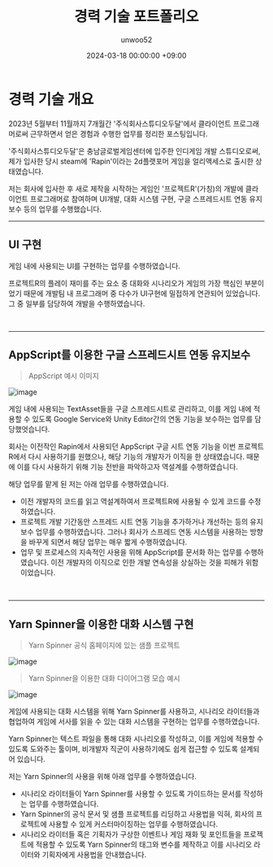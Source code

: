 ﻿---
title: 경력 기술 포트폴리오
author: unwoo52
date: 2024-03-18 00:00:00 +09:00
categories: [Career, Portfolio]
tags: [Career]
---

# 경력 기술 개요

2023년 5월부터 11월까지 7개월간 '주식회사스튜디오두달'에서 클라이언트 프로그래머로써 근무하면서 얻은 경험과 수행한 업무를 정리한 포스팅입니다.

'주식회사스튜디오두달'은 충남글로벌게임센터에 입주한 인디게임 개발 스튜디오로써, 제가 입사한 당시 steam에 'Rapin'이라는 2d플랫포머 게임을 얼리액세스로 출시한 상태였습니다.

저는 회사에 입사한 후 새로 제작을 시작하는 게임인 '프로젝트R'(가칭)의 개발에 클라이언트 프로그래머로 참여하며 UI개발, 대화 시스템 구현, 구글 스프레드시트 연동 유지보수 등의 업무를 수행했습니다.

---

## UI 구현

게임 내에 사용되는 UI를 구현하는 업무를 수행하였습니다.

프로젝트R의 플레이 재미를 주는 요소 중 대화와 시나리오가 게임의 가장 핵심인 부분이었기 때문에 개발팀 내 프로그래머 중 다수가 UI구현에 밀접하게 연관되어 있었습니다. 그 중 일부를 담당하여 개발을 수행하였습니다.

<br>

---

## AppScript를 이용한 구글 스프레드시트 연동 유지보수

> AppScript 예시 이미지

![image](https://github.com/unwoo52/unwoo52.github.io/assets/73688472/40560bd9-7b7b-473a-b1e2-3a29d6dcb2d5)

게임 내에 사용되는 TextAsset들을 구글 스프레드시트로 관리하고, 이를 게임 내에 적용할 수 있도록 Google Service와 Unity Editor간의 연동 기능을 보수하는 업무를 담당했엇습니다.

회사는 이전작인 Rapin에서 사용되던 AppScript 구글 시트 연동 기능을 이번 프로젝트R에서 다시 사용하기를 원했으나, 해당 기능의 개발자가 이직을 한 상태였습니다. 때문에 이를 다시 사용하기 위해 기능 전반을 파악하고자 역설계를 수행하였습니다.

해당 업무를 맡게 된 저는 아래 업무를 수행하였습니다.

* 이전 개발자의 코드를 읽고 역설계하여서 프로젝트R에 사용될 수 있게 코드를 수정하였습니다.
* 프로젝트 개발 기간동안 스프레드 시트 연동 기능을 추가하거나 개선하는 등의 유지보수 업무를 수행하였습니다. 그러나 회사가 스프레드 연동 시스템을 사용하는 방향을 바꾸게 되면서 해당 업무는 매우 짧게 수행하였습니다.
* 업무 및 프로세스의 지속적인 사용을 위해 AppScript를 문서화 하는 업무를 수행하였습니다. 이전 개발자의 이직으로 인한 개발 연속성을 상실하는 것을 피해가 위함이었습니다.

<br>

---

## Yarn Spinner을 이용한 대화 시스템 구현

> Yarn Spinner 공식 홈페이지에 있는 샘플 프로젝트

![image](https://github.com/unwoo52/unwoo52.github.io/assets/73688472/5cc9351a-fa58-411d-bf6d-b92ca71b0864)

> Yarn Spinner을 이용한 대화 다이어그램 모습 예시

![image](https://github.com/unwoo52/unwoo52.github.io/assets/73688472/8d218048-dd60-4727-8ba7-ffe2242fd55a)

게임에 사용되는 대화 시스템을 위해 Yarn Spinner를 사용하고, 시나리오 라이터들과 협업하여 게임에 서사를 읽을 수 있는 대화 시스템을 구현하는 업무를 수행하였습니다.

Yarn Spinner는 텍스트 파일을 통해 대화 시나리오를 작성하고, 이를 게임에 적용할 수 있도록 도와주는 툴이며, 비개발자 직군이 사용하기에도 쉽게 접근할 수 있도록 설계되어 있습니다.

저는 Yarn Spinner의 사용을 위해 아래 업무를 수행하였습니다.

* 시나리오 라이터들이 Yarn Spinner를 사용할 수 있도록 가이드하는 문서를 작성하는 업무를 수행하였습니다.
* Yarn Spinner의 공식 문서 및 샘플 프로젝트를 리딩하고 사용법을 익혀, 회사의 프로젝트에 사용할 수 있게 커스터마이징하는 업무를 수행하였습니다.
* 시나리오 라이터들 혹은 기획자가 구상한 이벤트나 게임 재화 및 포인트들을 프로젝트에 적용할 수 있도록 Yarn Spinner의 태그와 변수를 제작하고 이를 시나리오 라이터와 기획자에게 사용법을 안내했습니다.
